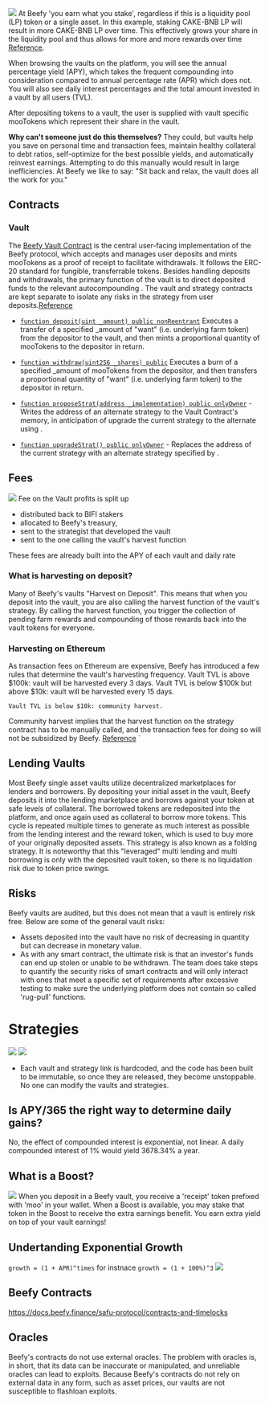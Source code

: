 
![](beefy.md-images/2023-06-06-16-24-56.webp)
At Beefy 'you earn what you stake', regardless if this is a liquidity pool (LP) token or a single asset. In this example, staking CAKE-BNB LP will result in more CAKE-BNB LP over time. This effectively grows your share in the liquidity pool and thus allows for more and more rewards over time [Reference](https://docs.beefy.finance/faq/infographics).

When browsing the vaults on the platform, you will see the annual percentage yield (APY), which takes the frequent compounding into consideration compared to annual percentage rate (APR) which does not. You will also see daily interest percentages and the total amount invested in a vault by all users (TVL).

After depositing tokens to a vault, the user is supplied with vault specific mooTokens which represent their share in the vault.

**Why can't someone just do this themselves?**
They could, but vaults help you save on personal time and transaction fees, maintain healthy collateral to debt ratios, self-optimize for the best possible yields, and automatically reinvest earnings. Attempting to do this manually would result in large inefficiencies. At Beefy we like to say: "Sit back and relax, the vault does all the work for you."


## Contracts

### Vault

The [Beefy Vault Contract](https://docs.beefy.finance/developer-documentation/vault-contract) is the central user-facing implementation of the Beefy protocol, which accepts and manages user deposits and mints mooTokens as a proof of receipt to facilitate withdrawals. It follows the ERC-20 standard for fungible, transferrable tokens.
Besides handling deposits and withdrawals, the primary function of the vault is to direct deposited funds to the relevant autocompounding . The vault and strategy contracts are kept separate to isolate any risks in the strategy from user deposits.[Reference](https://docs.beefy.finance/developer-documentation/vault-contract)

- [`function deposit(uint _amount) public nonReentrant`](https://docs.beefy.finance/developer-documentation/vault-contract#deposit) Executes a transfer of a specified _amount of "want" (i.e. underlying farm token) from the depositor to the vault, and then mints a proportional quantity of mooTokens to the depositor in return.

- [`function withdraw(uint256 _shares) public`](https://docs.beefy.finance/developer-documentation/vault-contract#withdraw) Executes a burn of a specified _amount of mooTokens from the depositor, and then transfers a proportional quantity of "want" (i.e. underlying farm token) to the depositor in return.

- [`function proposeStrat(address _implementation) public onlyOwner`](https://docs.beefy.finance/developer-documentation/vault-contract#proposestrat) - Writes the address of an alternate strategy to the Vault Contract's memory, in anticipation of upgrade the current strategy to the alternate using .

- [`function upgradeStrat() public onlyOwner`](https://docs.beefy.finance/developer-documentation/vault-contract#upgradestrat) - Replaces the address of the current strategy with an alternate strategy specified by .

## Fees

![](beefy.md-images/2023-06-06-16-26-03.webp)
Fee on the Vault profits is split up
- distributed back to BIFI stakers
- allocated to Beefy's treasury,
- sent to the strategist that developed the vault
- sent to the one calling the vault's harvest function

These fees are already built into the APY of each vault and daily rate


### What is harvesting on deposit?
Many of Beefy's vaults "Harvest on Deposit". This means that when you deposit into the vault, you are also calling the harvest function of the vault's strategy. By calling the harvest function, you trigger the collection of pending farm rewards and compounding of those rewards back into the vault tokens for everyone.

### Harvesting on Ethereum
As transaction fees on Ethereum are expensive, Beefy has introduced a few rules that determine the vault's harvesting frequency.
Vault TVL is above $100k: vault will be harvested every 3 days.
Vault TVL is below $100k but above $10k: vault will be harvested every 15 days.

    Vault TVL is below $10k: community harvest.

Community harvest implies that the harvest function on the strategy contract has to be manually called, and the transaction fees for doing so will not be subsidized by Beefy. [Reference](https://docs.beefy.finance/products/vaults)
`
## Lending Vaults

Most Beefy single asset vaults utilize decentralized marketplaces for lenders and borrowers. By depositing your initial asset in the vault, Beefy deposits it into the lending marketplace and borrows against your token at safe levels of collateral.
The borrowed tokens are redeposited into the platform, and once again used as collateral to borrow more tokens. This cycle is repeated multiple times to generate as much interest as possible from the lending interest and the reward token, which is used to buy more of your originally deposited assets. This strategy is also known as a folding strategy. It is noteworthy that this "leveraged" multi lending and multi borrowing is only with the deposited vault token, so there is no liquidation risk due to token price swings.

## Risks

Beefy vaults are audited, but this does not mean that a vault is entirely risk free. Below are some of the general vault risks:

- Assets deposited into the vault have no risk of decreasing in quantity but can decrease in monetary value.
- As with any smart contract, the ultimate risk is that an investor's funds can end up stolen or unable to be withdrawn. The team does take steps to quantify the security risks of smart contracts and will only interact with ones that meet a specific set of requirements after excessive testing to make sure the underlying platform does not contain so called 'rug-pull' functions.

# Strategies

![](beefy.md-images/2023-06-06-16-13-45.webp)
![](beefy.md-images/2023-06-06-16-15-10.webp)

- Each vault and strategy link is hardcoded, and the code has been built to be immutable, so once they are released, they become unstoppable. No one can modify the vaults and strategies.

## Is APY/365 the right way to determine daily gains?
No, the effect of compounded interest is exponential, not linear. A daily compounded interest of 1% would yield 3678.34% a year.

## What is a Boost?
![](beefy.md-images/2023-06-06-16-29-18.webp)
When you deposit in a Beefy vault, you receive a 'receipt' token prefixed with 'moo' in your wallet. When a Boost is available, you may stake that token in the Boost to receive the extra earnings benefit. You earn extra yield on top of your vault earnings!

## Undertanding Exponential Growth

`growth = (1 + APR)^times`  for instnace `growth = (1 + 100%)^3`
![](beefy.md-images/2023-06-06-16-30-17.webp)

## Beefy Contracts

https://docs.beefy.finance/safu-protocol/contracts-and-timelocks

## Oracles

Beefy's contracts do not use external oracles. The problem with oracles is, in short, that its data can be inaccurate or manipulated, and unreliable oracles can lead to exploits. Because Beefy's contracts do not rely on external data in any form, such as asset prices, our vaults are not susceptible to flashloan exploits.

